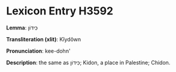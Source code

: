 # Lexicon Entry H3592

**Lemma**: כִּידוֹן

**Transliteration (xlit)**: Kîydôwn

**Pronunciation**: kee-dohn'

**Description**:
the same as כִּידוֹן; Kidon, a place in Palestine; Chidon.
